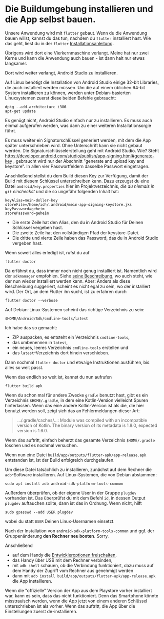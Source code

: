 # Die Buildumgebung installieren und die App selbst bauen.

Unsere Anwendung wird mit `flutter` gebaut. Wenn du die Anwendung
bauen willst, kannst du das tun, nachdem du `flutter` installiert
hast. Wie das geht, liest du in der `flutter`
[Installationsanleitung](https://docs.flutter.dev/get-started/install).

Übrigens wird dort eine Vierkernmaschine verlangt. Meine hat nur zwei
Kerne und kann die Anwendung auch bauen - ist dann halt nur etwas
langsamer.

Dort wird weiter verlangt, Android Studio zu installieren.

Auf Linux benötigt die Installation von Android Studio einige 32-bit
Libraries, die auch installiert werden müssen. Um die auf einem
üblichen 64-bit System installieren zu können, werden unter
Debian-basierten Linuxsystemen zuerst diese beiden Befehle gebraucht:

```
dpkg --add-architecture i386
apt-get update
```

Es genügt nicht, Android Studio einfach nur zu installieren. Es muss
auch einmal aufgerufen werden, was dann zu einer weiteren
Installationsorgie führt.

Es muss weiter ein Signaturschlüssel generiert werden, mit dem die App
später unterschrieben wird. Ohne Unterschrift kann sie nicht gebaut
werden. Die Signaturschlüsselerstellung geht mit Android Studio. Wie?
Steht
https://developer.android.com/studio/publish/app-signing.html#generate-key
, gebraucht wird nur der Abschnitt "generate and upload key and
keystore". In allen vier Passwortfeldern dasselbe Passwort
eingetragen.

Anschließend stellst du dem Build diesen Key zur Verfügung, damit der
Build mit diesem Schlüssel unterschreiben kann.  Dazu erzeugst du eine
Datei `android/key.properties` hier im Projektverzeichnis, _die du
niemals in `git` eincheckst_ und die so ungefähr folgenden Inhalt hat:

```
keyAlias=mein-doller-key
storeFile=/home/ich/.android/mein-app-signing-keystore.jks
keyPassword=geheim
storePassword=geheim
```

* Die erste Zeile hat den Alias, den du in Android Studio für Deinen
Schlüssel vergeben hast.
* Die zweite Zeile hat den vollständigen Pfad der keystore-Datei.
* Die dritte und vierte Zeile haben das Password, das du in Android
Studio vergeben hast.

Wenn soweit alles erledigt ist, rufst du auf

```
flutter doctor
```

Da erfährst du, dass immer noch nicht genug installiert
ist. Namentlich wird der `sdkmanager` empfohlen.  Siehe [seine
Beschreibung](https://developer.android.com/tools/sdkmanager), wo auch
steht, wie der nun wieder installiert werden kann. Aber: Anders als
diese Beschreibung suggeriert, scheint es nicht egal zu sein, wo der
installiert wird. Der Ort, an dem Flutter ihn sucht, ist zu erfahren
durch

```
flutter doctor --verbose
```

Auf Debian-Linux-Systemen scheint das richtige Verzeichnis zu sein:

`$HOME/Android/Sdk/cmdline-tools/latest`

Ich habe das so gemacht:

* ZIP auspacken, es entsteht ein Verzeichnis `cmdline-tools`,
* das umbenennen in `latest`,
* ein neues, leeres Verzeichnis `cmdline-tools` erstellen und
* das `latest`-Verzeichnis dort hinein verschíeben.

Dann nochmal `flutter doctor` und etwaige Instruktionen ausführen, bis
alles so weit passt.

Wenn das endlich so weit ist, kannst du nun aufrufen

```
flutter build apk
```

Wenn du schon mal für andere Zwecke `gradle` benutzt hast, gibt es ein
Verzeichnis `$HOME/.gradle`, in dem eine Kotlin-Version vielleicht
Spuren hinterlassen. Wenn das eine andere Kotlin-Version ist als die,
die hier benutzt werden soll, zeigt sich das an Fehlermeldungen dieser
Art:

> .../.gradle/caches/...: Module was compiled with an incompatible
> version of Kotlin. The binary version of its metadata is 1.8.0,
> expected version is 1.6.0.

Wenn das auftritt, einfach beherzt das gesamte Verzeichnis
`$HOME/.gradle` löschen und es nochmal versuchen.

Wenn nun eine Datei `build/app/outputs/flutter-apk/app-release.apk`
entstanden ist, ist der Build erfolgreich durchgelaufen.

Um diese Datei tatsächlich zu installieren, zunächst auf dem Rechner
die `adb`-Software installieren.  Auf Linux-Systemen, die von Debian
abstammen:

```
sudo apt install adb android-sdk-platform-tools-common
```

Außerdem überprüfen, ob der eigene User in der Gruppe `plugdev`
vorhanden ist. Das überprüfst du mit dem Befehl `id`, in dessen Output
`plugdev` auftauchen sollte, dann ist das in Ordnung. Wenn nicht,
hilft

```
sudo gpasswd --add USER plugdev
```

wobei du statt `USER` Deinen Linux-Usernamen einsetzt.

Nach der Installation von `android-sdk-platform-tools-common` und
ggf. der Gruppenänderung **den Rechner neu booten.** Sorry.

Anschließend

* auf dem Handy die [Entwickleroptionen freischalten](https://www.heise.de/tipps-tricks/Android-Entwickleroptionen-aktivieren-deaktivieren-4041510.html),
* das Handy über USB mit dem Rechner verbinden,
* mit `adb shell` schauen, ob die Verbindung funktioniert, dazu muss
auf dem Handy der Zugriff vom Rechner aus genehmigt werden
* dann mit `adb install build/app/outputs/flutter-apk/app-release.apk`
die App installieren.

Wenn die "offizielle" Version der App aus dem Playstore vorher
installiert war, kann es sein, dass das nicht funktioniert. Denn das
Smartphone könnte misstrauisch werden, wenn die App jetzt von einem
anderen Schlüssel unterschrieben ist als vorher. Wenn das auftritt,
die App über die Einstellungen zuerst de-installieren.
